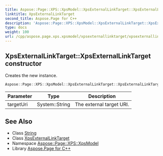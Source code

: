 ```yaml
---
title: Aspose::Page::XPS::XpsModel::XpsExternalLinkTarget::XpsExternalLinkTarget constructor
linktitle: XpsExternalLinkTarget
second_title: Aspose.Page for C++
description: 'Aspose::Page::XPS::XpsModel::XpsExternalLinkTarget::XpsExternalLinkTarget constructor. Creates the new instance in C++.'
type: docs
weight: 100
url: /cpp/aspose.page.xps.xpsmodel/xpsexternallinktarget/xpsexternallinktarget/
---
```

## XpsExternalLinkTarget::XpsExternalLinkTarget constructor


Creates the new instance.

```cpp
Aspose::Page::XPS::XpsModel::XpsExternalLinkTarget::XpsExternalLinkTarget(System::String targetUri)
```


| Parameter | Type | Description |
| --- | --- | --- |
| targetUri | System::String | The external target URI. |

## See Also

* Class [String](../../../system/string/)
* Class [XpsExternalLinkTarget](../)
* Namespace [Aspose::Page::XPS::XpsModel](../../)
* Library [Aspose.Page for C++](../../../)
